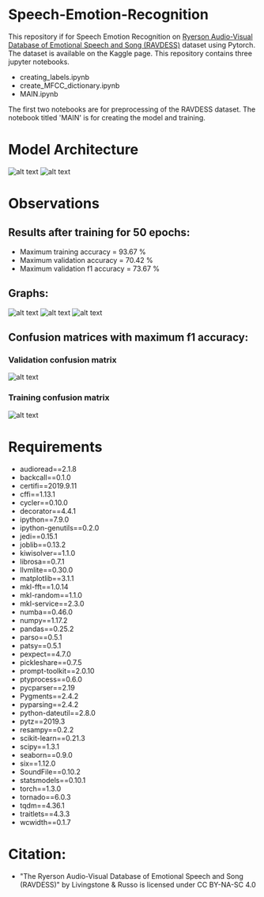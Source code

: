 # Speech-Emotion-Recognition
This repository if for Speech Emotion Recognition on [Ryerson Audio-Visual Database of Emotional Speech and Song (RAVDESS)](https://www.kaggle.com/uwrfkaggler/ravdess-emotional-speech-audio) dataset using Pytorch. The dataset is available on the Kaggle page.
This repository contains three jupyter notebooks.
* creating_labels.ipynb
* create_MFCC_dictionary.ipynb
* MAIN.ipynb

The first two notebooks are for preprocessing of the RAVDESS dataset. The notebook titled 'MAIN' is for creating the model and training.
# Model Architecture
![alt text](https://github.com/Azithral/Speech-Emotion-Recognition/blob/master/Images/Blocks.jpeg)
![alt text](https://github.com/Azithral/Speech-Emotion-Recognition/blob/master/Images/Model.jpeg)

# Observations

## Results after training for 50 epochs:
* Maximum training accuracy = 93.67 %
* Maximum validation accuracy = 70.42 %
* Maximum validation f1 accuracy = 73.67 %
## Graphs:
![alt text](https://github.com/Azithral/Speech-Emotion-Recognition/blob/master/Images/Loss_graph.JPG)
![alt text](https://github.com/Azithral/Speech-Emotion-Recognition/blob/master/Images/accuracy_graph.JPG)
![alt text](https://github.com/Azithral/Speech-Emotion-Recognition/blob/master/Images/f1_accuracy_graph.JPG)
## Confusion matrices with maximum f1 accuracy:
### Validation confusion matrix
![alt text](https://github.com/Azithral/Speech-Emotion-Recognition/blob/master/Images/val_confusion_matrix.JPG)
### Training confusion matrix
![alt text](https://github.com/Azithral/Speech-Emotion-Recognition/blob/master/Images/train_confusion_matrix.JPG)
# Requirements
* audioread==2.1.8
* backcall==0.1.0
* certifi==2019.9.11
* cffi==1.13.1
* cycler==0.10.0
* decorator==4.4.1
* ipython==7.9.0
* ipython-genutils==0.2.0
* jedi==0.15.1
* joblib==0.13.2
* kiwisolver==1.1.0
* librosa==0.7.1
* llvmlite==0.30.0
* matplotlib==3.1.1
* mkl-fft==1.0.14
* mkl-random==1.1.0
* mkl-service==2.3.0
* numba==0.46.0
* numpy==1.17.2
* pandas==0.25.2
* parso==0.5.1
* patsy==0.5.1
* pexpect==4.7.0
* pickleshare==0.7.5
* prompt-toolkit==2.0.10
* ptyprocess==0.6.0
* pycparser==2.19
* Pygments==2.4.2
* pyparsing==2.4.2
* python-dateutil==2.8.0
* pytz==2019.3
* resampy==0.2.2
* scikit-learn==0.21.3
* scipy==1.3.1
* seaborn==0.9.0
* six==1.12.0
* SoundFile==0.10.2
* statsmodels==0.10.1
* torch==1.3.0
* tornado==6.0.3
* tqdm==4.36.1
* traitlets==4.3.3
* wcwidth==0.1.7


# Citation:
*  "The Ryerson Audio-Visual Database of Emotional Speech and Song (RAVDESS)" by Livingstone & Russo is licensed under CC BY-NA-SC 4.0

